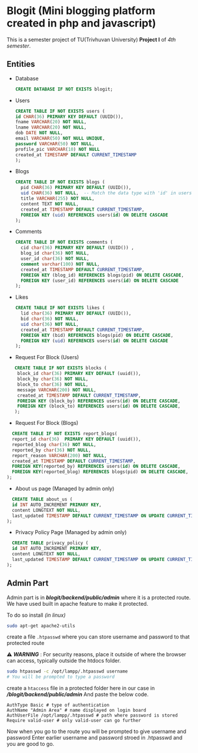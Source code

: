 # Blogit (Mini blogging platform created in php and javascript)

This is a semester project of TU(Trivhuvan University) **Project I** of _4th semester_.

## Entities

- Database
  ```sql
  CREATE DATABASE IF NOT EXISTS blogit;
  ```
- Users

  ```sql
  CREATE TABLE IF NOT EXISTS users (
  id CHAR(36) PRIMARY KEY DEFAULT (UUID()),
  fname VARCHAR(20) NOT NULL,
  lname VARCHAR(20) NOT NULL,
  dob DATE NOT NULL,
  email VARCHAR(50) NOT NULL UNIQUE,
  password VARCHAR(50) NOT NULL,
  profile_pic VARCHAR(10) NOT NULL
  created_at TIMESTAMP DEFAULT CURRENT_TIMESTAMP
  );
  ```

- Blogs

  ```sql
  CREATE TABLE IF NOT EXISTS blogs (
    pid CHAR(36) PRIMARY KEY DEFAULT (UUID()),
    uid CHAR(36) NOT NULL,  -- Match the data type with 'id' in users table
    title VARCHAR(255) NOT NULL,
    content TEXT NOT NULL,
    created_at TIMESTAMP DEFAULT CURRENT_TIMESTAMP,
    FOREIGN KEY (uid) REFERENCES users(id) ON DELETE CASCADE
  );

  ```

- Comments

  ```sql
  CREATE TABLE IF NOT EXISTS comments (
    cid char(36) PRIMARY KEY DEFAULT (UUID()) ,
    blog_id char(36) NOT NULL,
    user_id char(36) NOT NULL,
    comment varchar(100) NOT NULL,
    created_at TIMESTAMP DEFAULT CURRENT_TIMESTAMP,
    FOREIGN KEY (blog_id) REFERENCES blogs(pid) ON DELETE CASCADE,
    FOREIGN KEY (user_id) REFERENCES users(id) ON DELETE CASCADE
  );
  ```

- Likes

  ```sql
  CREATE TABLE IF NOT EXISTS likes (
    lid char(36) PRIMARY KEY DEFAULT (UUID()),
    bid char(36) NOT NULL,
    uid char(36) NOT NULL,
    created_at TIMESTAMP DEFAULT CURRENT_TIMESTAMP,
    FOREIGN KEY (bid) REFERENCES blogs(pid) ON DELETE CASCADE,
    FOREIGN KEY (uid) REFERENCES users(id) ON DELETE CASCADE
  );
  ```

- Request For Block (Users)

```sql
   CREATE TABLE IF NOT EXISTS blocks (
    block_id char(36) PRIMARY KEY DEFAULT (uuid()),
    block_by char(36) NOT NULL,
    block_to char(36) NOT NULL,
    message VARCHAR(200) NOT NULL,
    created_at TIMESTAMP DEFAULT CURRENT_TIMESTAMP,
    FOREIGN KEY (block_by) REFERENCES users(id) ON DELETE CASCADE,
    FOREIGN KEY (block_to) REFERENCES users(id) ON DELETE CASCADE,
   );
```

- Request For Block (Blogs)

```sql
  CREATE TABLE IF NOT EXISTS report_blogs(
  report_id char(36)  PRIMARY KEY DEFAULT (uuid()),
  reported_blog char(36) NOT NULL,
  reported_by char(36) NOT NULL,
  report_reason VARCHAR(200) NOT NULL,
  created_at TIMESTAMP DEFAULT CURRENT_TIMESTAMP,
  FOREIGN KEY(reported_by) REFERENCES users(id) ON DELETE CASCADE,
  FOREIGN KEY(reported_blog) REFERENCES blogs(pid) ON DELETE CASCADE,
);
```

- About us page (Managed by admin only)

```sql
  CREATE TABLE about_us (
  id INT AUTO_INCREMENT PRIMARY KEY,
  content LONGTEXT NOT NULL,
  last_updated TIMESTAMP DEFAULT CURRENT_TIMESTAMP ON UPDATE CURRENT_TIMESTAMP
);
```

- Privacy Policy Page (Managed by admin only)

```sql
  CREATE TABLE privacy_policy (
  id INT AUTO_INCREMENT PRIMARY KEY,
  content LONGTEXT NOT NULL,
  last_updated TIMESTAMP DEFAULT CURRENT_TIMESTAMP ON UPDATE CURRENT_TIMESTAMP
);
```

## Admin Part

Admin part is in **_blogit/backend/public/admin_** where it is a protected route.
We have used built in apache feature to make it protected.

To do so install _(in linux)_

```bash
sudo apt-get apache2-utils
```

create a file `.htpasswd` where you can store username and password to that protected route

⚠️ **_WARNING_** : For security reasons, place it outside of where the browser can access, typically outside the htdocs folder.

```bash
sudo htpasswd -c /opt/lampp/.htpasswd username
# You will be prompted to type a password

```

create a `htaccess` file in a protected folder here in our case in **_/blogit/backend/public/admin_**
And paste the below code.

```
AuthType Basic # type of authentication
AuthName "Admin Area" # name displayed on login board
AuthUserFile /opt/lampp/.htpasswd # path where password is stored
Require valid-user # only valid-user can go further
```

Now when you go to the route you will be prompted to give username and password
Enter earlier username and password stroed in .htpasswd and you are good to go.
